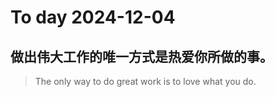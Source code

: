 
# To day 2024-12-04


## 做出伟大工作的唯一方式是热爱你所做的事。
> The only way to do great work is to love what you do.

    